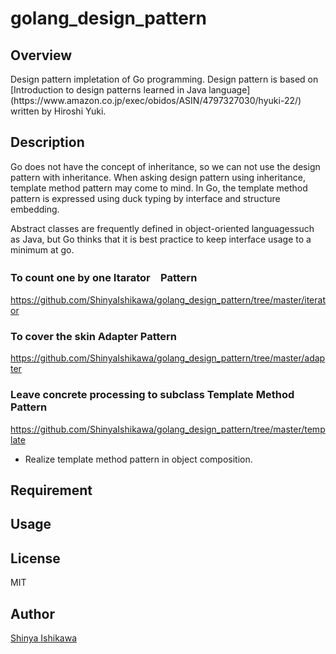 <H1>golang_design_pattern</H1>

<H2>Overview</H2>
Design pattern impletation of Go programming.
Design pattern is based on [Introduction to design patterns learned in Java language](https://www.amazon.co.jp/exec/obidos/ASIN/4797327030/hyuki-22/) written by Hiroshi Yuki.

## Description
Go does not have the concept of inheritance, so we can not use the design pattern with inheritance.
When asking design pattern using inheritance, template method pattern may come to mind.
In Go, the template method pattern is expressed using duck typing by interface and structure embedding.

Abstract classes are frequently defined in object-oriented languages ​​such as Java, but Go thinks that it is best practice to keep interface usage to a minimum at go.


<H3>To count one by one Itarator　Pattern </H3>

<https://github.com/ShinyaIshikawa/golang_design_pattern/tree/master/iterator>

<H3>To cover the skin Adapter Pattern</H3>

<https://github.com/ShinyaIshikawa/golang_design_pattern/tree/master/adapter>

<H3>Leave concrete processing to subclass Template Method Pattern</H3>

<https://github.com/ShinyaIshikawa/golang_design_pattern/tree/master/template>
* Realize template method pattern in object composition.

## Requirement

## Usage

## License
MIT
## Author

[Shinya Ishikawa](https://github.com/ShinyaIshikawa)
